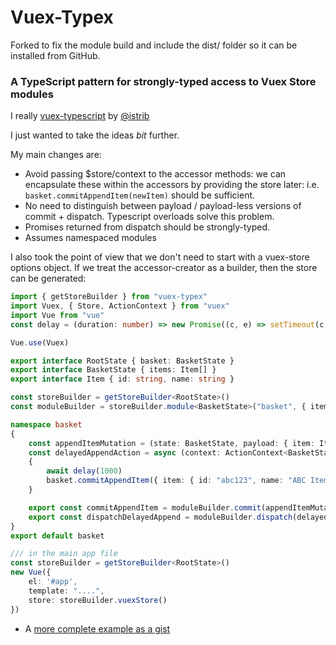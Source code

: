 # Vuex-Typex

Forked to fix the module build and include the dist/ folder so it can be installed from GitHub.

### A TypeScript pattern for strongly-typed access to Vuex Store modules

I really [vuex-typescript](https://github.com/istrib/vuex-typescript/) by [@istrib](https://github.com/istrib)

I just wanted to take the ideas _bit_ further.

My main changes are:
 - Avoid passing $store/context to the accessor methods: we can encapsulate these within the accessors by providing the store later:
  i.e. `basket.commitAppendItem(newItem)` should be sufficient.
 - No need to distinguish between payload / payload-less versions of commit + dispatch.
   Typescript overloads solve this problem.
 - Promises returned from dispatch should be strongly-typed.
 - Assumes namespaced modules

I also took the point of view that we don't need to start with a vuex-store options object.  If we treat the accessor-creator as a builder, then the store can be generated:

```typescript
import { getStoreBuilder } from "vuex-typex"
import Vuex, { Store, ActionContext } from "vuex"
import Vue from "vue"
const delay = (duration: number) => new Promise((c, e) => setTimeout(c, duration))

Vue.use(Vuex)

export interface RootState { basket: BasketState }
export interface BasketState { items: Item[] }
export interface Item { id: string, name: string }

const storeBuilder = getStoreBuilder<RootState>()
const moduleBuilder = storeBuilder.module<BasketState>("basket", { items: [] })

namespace basket
{
    const appendItemMutation = (state: BasketState, payload: { item: Item }) => state.items.push(payload.item)
    const delayedAppendAction = async (context: ActionContext<BasketState, RootState>) =>
    {
        await delay(1000)
        basket.commitAppendItem({ item: { id: "abc123", name: "ABC Item" } })
    }

    export const commitAppendItem = moduleBuilder.commit(appendItemMutation)
    export const dispatchDelayedAppend = moduleBuilder.dispatch(delayedAppendAction)
}
export default basket

/// in the main app file
const storeBuilder = getStoreBuilder<RootState>()
new Vue({
    el: '#app',
    template: "....",
    store: storeBuilder.vuexStore()
})
```

- A [more complete example as a gist](https://gist.github.com/mrcrowl/d7fd8d0369759a9fe315dbf27dc1bced)
